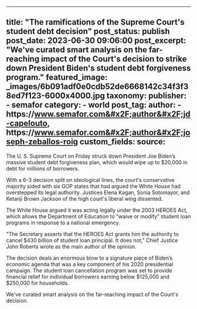 
---
title: "The ramifications of the Supreme Court&#39;s student debt decision" 
post_status: publish
post_date: 2023-06-30 09:06:00 
post_excerpt: "We&#39;ve curated smart analysis on the far-reaching impact of the Court&#39;s decision to strike down President Biden&#39;s student debt forgiveness program."
featured_image: _images/6b091adf0e0cdb52de6668142c34f3f38ed7f123-6000x4000.jpg 
taxonomy:
    publisher:
        - semafor
    category:
        - world 
    post_tag:
    author:
        - https:&#x2F;&#x2F;www.semafor.com&#x2F;author&#x2F;jd-capelouto, https:&#x2F;&#x2F;www.semafor.com&#x2F;author&#x2F;joseph-zeballos-roig
custom_fields:
    source: 
---
The U. S. Supreme Court on Friday struck down President Joe Biden’s massive student debt forgiveness plan, which would wipe up to $20,000 in debt for millions of borrowers.

With a 6-3 decision split on ideological lines, the court&#39;s conservative majority sided with six GOP states that had argued the White House had overstepped its legal authority. Justices Elena Kagan, Sonia Sotomayor, and Ketanji Brown Jackson of the high court&#39;s liberal wing dissented.

The White House argued it was acting legally under the 2003 HEROES Act, which allows the Department of Education to “waive or modify” student loan programs in response to a national emergency.

&quot;The Secretary asserts that the HEROES Act grants him the authority to cancel $430 billion of student loan principal. It does not,&quot; Chief Justice John Roberts wrote as the main author of the opinion.

The decision deals an enormous blow to a signature piece of Biden’s economic agenda that was a key component of his 2020 presidential campaign. The student loan cancellation program was set to provide financial relief for individual borrowers earning below $125,000 and $250,000 for households.

We&#39;ve curated smart analysis on the far-reaching impact of the Court&#39;s decision. 